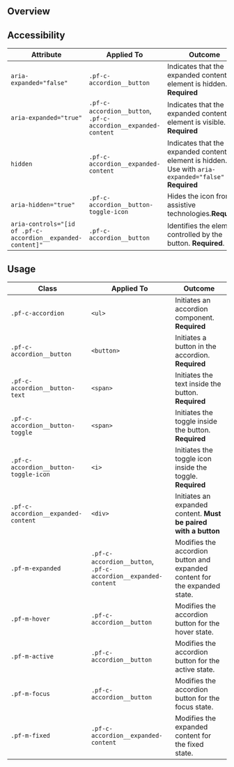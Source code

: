 ## Overview


## Accessibility

| Attribute | Applied To | Outcome |
| -- | -- | -- |
| `aria-expanded="false"` | `.pf-c-accordion__button` | Indicates that the expanded content element is hidden. **Required**|
| `aria-expanded="true"` | `.pf-c-accordion__button`, `.pf-c-accordion__expanded-content` | Indicates that the expanded content element is visible. **Required**|
| `hidden` | `.pf-c-accordion__expanded-content` | Indicates that the expanded content element is hidden. Use with `aria-expanded="false"` **Required** |
| `aria-hidden="true"` | `.pf-c-accordion__button-toggle-icon` | Hides the icon from assistive technologies.**Required** |
| `aria-controls="[id of .pf-c-accordion__expanded-content]"` | `.pf-c-accordion__button` | Identifies the element controlled by the button. **Required**.


## Usage

| Class | Applied To | Outcome |
| -- | -- | -- |
| `.pf-c-accordion` | `<ul>` | Initiates an accordion component. **Required**|
| `.pf-c-accordion__button` | `<button>` | Initiates a button in the accordion. **Required** |
| `.pf-c-accordion__button-text` | `<span>` | Initiates the text inside the button. **Required** |
| `.pf-c-accordion__button-toggle` | `<span>` | Initiates the toggle inside the button. **Required** |
| `.pf-c-accordion__button-toggle-icon` | `<i>` | Initiates the toggle icon inside the toggle. **Required** |
| `.pf-c-accordion__expanded-content` | `<div>` | Initiates an expanded content. **Must be paired with a button** |
| `.pf-m-expanded` | `.pf-c-accordion__button`, `.pf-c-accordion__expanded-content` | Modifies the accordion button and expanded content for the expanded state. |
| `.pf-m-hover` | `.pf-c-accordion__button` | Modifies the accordion button for the hover state. |
| `.pf-m-active` | `.pf-c-accordion__button` | Modifies the accordion button for the active state. |
| `.pf-m-focus` | `.pf-c-accordion__button` | Modifies the accordion button for the focus state. |
| `.pf-m-fixed` | `.pf-c-accordion__expanded-content` | Modifies the expanded content for the fixed state. |

